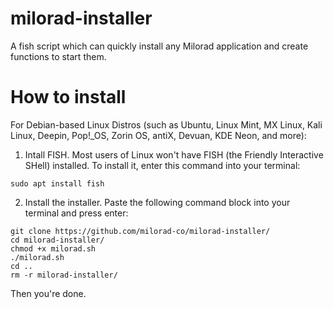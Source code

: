 # milorad-installer
A fish script which can quickly install any Milorad application and create functions to start them.
# How to install
For Debian-based Linux Distros (such as Ubuntu, Linux Mint, MX Linux, Kali Linux, Deepin, Pop!_OS, Zorin OS, antiX, Devuan, KDE Neon, and more):
1. Intall FISH.
   Most users of Linux won't have FISH (the Friendly Interactive SHell) installed. To install it, enter this command into your terminal:
```
sudo apt install fish
```
2. Install the installer.
   Paste the following command block into your terminal and press enter:
```
git clone https://github.com/milorad-co/milorad-installer/
cd milorad-installer/
chmod +x milorad.sh
./milorad.sh
cd ..
rm -r milorad-installer/
```
Then you're done.
